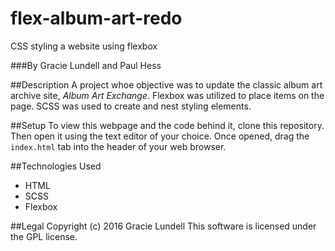 # flex-album-art-redo
CSS styling a website using flexbox

###By Gracie Lundell and Paul Hess

##Description
A project whoe objective was to update the classic album art archive site, _Album Art Exchange_. Flexbox was utilized to place items on the page. SCSS was used to create and nest styling elements.

##Setup
To view this webpage and the code behind it, clone this repository. Then open it using the text editor of your choice. Once opened, drag the <code>index.html</code> tab into the header of your web browser.

##Technologies Used
- HTML
- SCSS
- Flexbox

##Legal
Copyright (c) 2016 Gracie Lundell This software is licensed under the GPL license.
